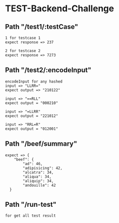 # TEST-Backend-Challenge

## Path "/test1/:testCase" 
    1 for testcase 1 
    expect response => 237 
    
    2 for testcase 2
    expect response => 7273
    
## Path "/test2/:encodeInput"  
    encodeInput for any hashed
    input => "LLRR="
    expect output => "210122"
    
    input => "==RLL" 
    expect output = "000210"

    input => "=LLRR"
    expect output = "221012"

    input => "RRL=R"
    expect output = "012001"

## Path "/beef/summary"
    expect => {
        "beef": {
            "ad": 46,
            "adipisicing": 42,
            "alcatra": 34,
            "aliqua": 34,
            "aliquip": 34,
            "andouille": 42
      }

## Path "/run-test"     
    for get all test result
